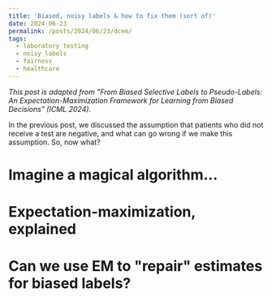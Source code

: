 ```yaml
---
title: 'Biased, noisy labels & how to fix them (sort of)'
date: 2024-06-23
permalink: /posts/2024/06/23/dcem/
tags:
  - laboratory testing
  - noisy labels
  - fairness
  - healthcare
---
```


*This post is adapted from "From Biased Selective Labels to Pseudo-Labels: An Expectation-Maximization Framework for Learning from Biased Decisions" (ICML 2024)*.

In the previous post, we discussed the assumption that patients who did not receive a test are negative, and what can go wrong if we make this assumption. So, now what?

# Imagine a magical algorithm...

# Expectation-maximization, explained

# Can we use EM to "repair" estimates for biased labels? 

